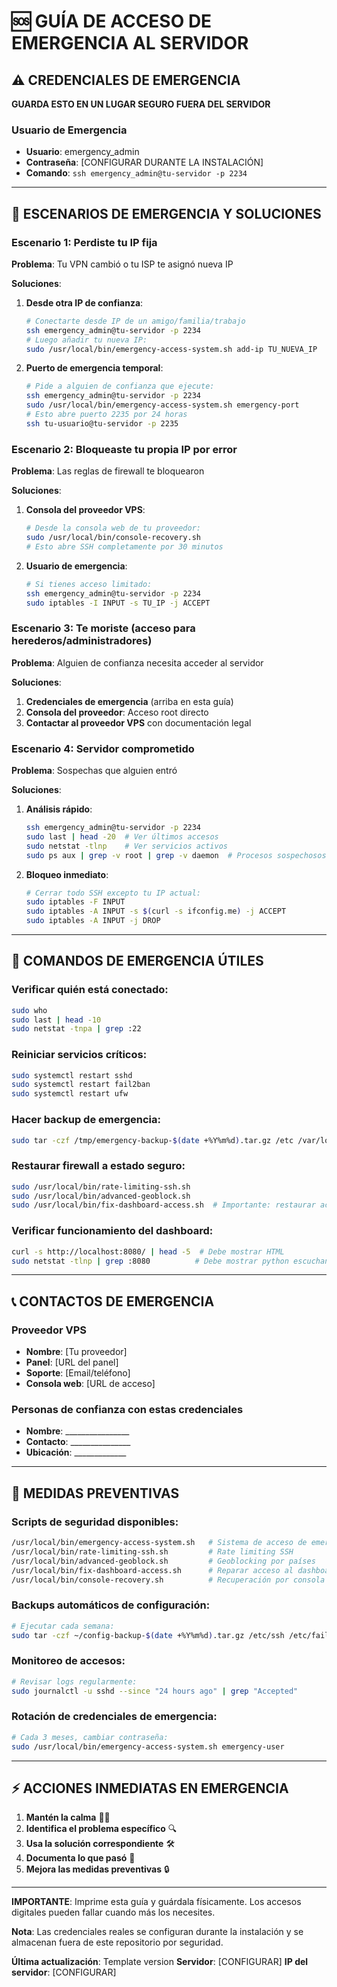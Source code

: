 # 🆘 GUÍA DE ACCESO DE EMERGENCIA AL SERVIDOR

## ⚠️ CREDENCIALES DE EMERGENCIA
**GUARDA ESTO EN UN LUGAR SEGURO FUERA DEL SERVIDOR**

### Usuario de Emergencia
- **Usuario**: emergency_admin
- **Contraseña**: [CONFIGURAR DURANTE LA INSTALACIÓN]
- **Comando**: `ssh emergency_admin@tu-servidor -p 2234`

---

## 🚨 ESCENARIOS DE EMERGENCIA Y SOLUCIONES

### Escenario 1: Perdiste tu IP fija
**Problema**: Tu VPN cambió o tu ISP te asignó nueva IP

**Soluciones**:
1. **Desde otra IP de confianza**:
   ```bash
   # Conectarte desde IP de un amigo/familia/trabajo
   ssh emergency_admin@tu-servidor -p 2234
   # Luego añadir tu nueva IP:
   sudo /usr/local/bin/emergency-access-system.sh add-ip TU_NUEVA_IP
   ```

2. **Puerto de emergencia temporal**:
   ```bash
   # Pide a alguien de confianza que ejecute:
   ssh emergency_admin@tu-servidor -p 2234
   sudo /usr/local/bin/emergency-access-system.sh emergency-port
   # Esto abre puerto 2235 por 24 horas
   ssh tu-usuario@tu-servidor -p 2235
   ```

### Escenario 2: Bloqueaste tu propia IP por error
**Problema**: Las reglas de firewall te bloquearon

**Soluciones**:
1. **Consola del proveedor VPS**:
   ```bash
   # Desde la consola web de tu proveedor:
   sudo /usr/local/bin/console-recovery.sh
   # Esto abre SSH completamente por 30 minutos
   ```

2. **Usuario de emergencia**:
   ```bash
   # Si tienes acceso limitado:
   ssh emergency_admin@tu-servidor -p 2234
   sudo iptables -I INPUT -s TU_IP -j ACCEPT
   ```

### Escenario 3: Te moriste (acceso para herederos/administradores)
**Problema**: Alguien de confianza necesita acceder al servidor

**Soluciones**:
1. **Credenciales de emergencia** (arriba en esta guía)
2. **Consola del proveedor**: Acceso root directo
3. **Contactar al proveedor VPS** con documentación legal

### Escenario 4: Servidor comprometido
**Problema**: Sospechas que alguien entró

**Soluciones**:
1. **Análisis rápido**:
   ```bash
   ssh emergency_admin@tu-servidor -p 2234
   sudo last | head -20  # Ver últimos accesos
   sudo netstat -tlnp    # Ver servicios activos
   sudo ps aux | grep -v root | grep -v daemon  # Procesos sospechosos
   ```

2. **Bloqueo inmediato**:
   ```bash
   # Cerrar todo SSH excepto tu IP actual:
   sudo iptables -F INPUT
   sudo iptables -A INPUT -s $(curl -s ifconfig.me) -j ACCEPT
   sudo iptables -A INPUT -j DROP
   ```

---

## 🔧 COMANDOS DE EMERGENCIA ÚTILES

### Verificar quién está conectado:
```bash
sudo who
sudo last | head -10
sudo netstat -tnpa | grep :22
```

### Reiniciar servicios críticos:
```bash
sudo systemctl restart sshd
sudo systemctl restart fail2ban
sudo systemctl restart ufw
```

### Hacer backup de emergencia:
```bash
sudo tar -czf /tmp/emergency-backup-$(date +%Y%m%d).tar.gz /etc /var/log /home
```

### Restaurar firewall a estado seguro:
```bash
sudo /usr/local/bin/rate-limiting-ssh.sh
sudo /usr/local/bin/advanced-geoblock.sh
sudo /usr/local/bin/fix-dashboard-access.sh  # Importante: restaurar acceso al dashboard
```

### Verificar funcionamiento del dashboard:
```bash
curl -s http://localhost:8080/ | head -5  # Debe mostrar HTML
sudo netstat -tlnp | grep :8080          # Debe mostrar python escuchando
```

---

## 📞 CONTACTOS DE EMERGENCIA

### Proveedor VPS
- **Nombre**: [Tu proveedor]
- **Panel**: [URL del panel]
- **Soporte**: [Email/teléfono]
- **Consola web**: [URL de acceso]

### Personas de confianza con estas credenciales
- **Nombre**: ________________
- **Contacto**: _______________
- **Ubicación**: _____________

---

## 🔐 MEDIDAS PREVENTIVAS

### Scripts de seguridad disponibles:
```bash
/usr/local/bin/emergency-access-system.sh   # Sistema de acceso de emergencia
/usr/local/bin/rate-limiting-ssh.sh         # Rate limiting SSH
/usr/local/bin/advanced-geoblock.sh         # Geoblocking por países
/usr/local/bin/fix-dashboard-access.sh      # Reparar acceso al dashboard
/usr/local/bin/console-recovery.sh          # Recuperación por consola VPS
```

### Backups automáticos de configuración:
```bash
# Ejecutar cada semana:
sudo tar -czf ~/config-backup-$(date +%Y%m%d).tar.gz /etc/ssh /etc/fail2ban /usr/local/bin
```

### Monitoreo de accesos:
```bash
# Revisar logs regularmente:
sudo journalctl -u sshd --since "24 hours ago" | grep "Accepted"
```

### Rotación de credenciales de emergencia:
```bash
# Cada 3 meses, cambiar contraseña:
sudo /usr/local/bin/emergency-access-system.sh emergency-user
```

---

## ⚡ ACCIONES INMEDIATAS EN EMERGENCIA

1. **Mantén la calma** 🧘‍♂️
2. **Identifica el problema específico** 🔍
3. **Usa la solución correspondiente** 🛠️
4. **Documenta lo que pasó** 📝
5. **Mejora las medidas preventivas** 🔒

---

**IMPORTANTE**: Imprime esta guía y guárdala físicamente. Los accesos digitales pueden fallar cuando más los necesites.

**Nota**: Las credenciales reales se configuran durante la instalación y se almacenan fuera de este repositorio por seguridad.

**Última actualización**: Template version
**Servidor**: [CONFIGURAR]
**IP del servidor**: [CONFIGURAR]
